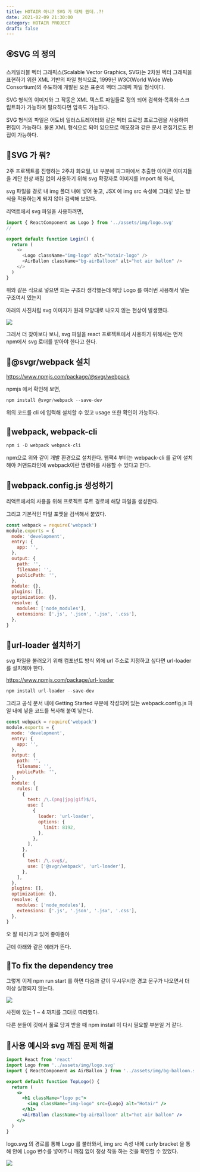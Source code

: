 ```yaml
---
title: HOTAIR 아니? SVG 가 대체 뭔데..?!
date: 2021-02-09 21:30:00
category: HOTAIR PROJECT
draft: false
---
```


## 🏵SVG 의 정의

스케일러블 벡터 그래픽스(Scalable Vector Graphics, SVG)는 2차원 벡터 그래픽을 표현하기 위한 XML 기반의 파일 형식으로, 1999년 W3C(World Wide Web Consortium)의 주도하에 개발된 오픈 표준의 벡터 그래픽 파일 형식이다.

SVG 형식의 이미지와 그 작동은 XML 텍스트 파일들로 정의 되어 검색화·목록화·스크립트화가 가능하며 필요하다면 압축도 가능하다.

SVG 형식의 파일은 어도비 일러스트레이터와 같은 벡터 드로잉 프로그램을 사용하여 편집이 가능하다. 물론 XML 형식으로 되어 있으므로 메모장과 같은 문서 편집기로도 편집이 가능하다.

## 🐞SVG 가 뭐?

2주 프로젝트를 진행하는 2주차 화요일, UI 부분에 피그마에서 추출한 아이콘 이미지들을 계단 현상 깨짐 없이 사용하기 위해 svg 확장자로 이미지를 import 해 와서,

svg 파일을 경로 내 img 폴더 내에 넣어 놓고, JSX 에 img src 속성에 그대로 넣는 방식을 적용하는게 되지 않아 검색해 보았다.

리액트에서 svg 파일을 사용하려면,

```js
import { ReactComponent as Logo } from '../assets/img/logo.svg'
//

export default function Login() {
  return (
    <>
      <Logo className="img-logo" alt="hotair-logo" />
      <AirBallon className="bg-airBalloon" alt="hot air ballon" />
    </>
  )
}
```

위와 같은 식으로 넣으면 되는 구조라 생각했는데 해당 Logo 를 여러번 사용해서 넣는 구조여서 였는지

아래의 사진처럼 svg 이미지가 원래 모양대로 나오지 않는 현상이 발생했다.

![](./images/broken-svg.jpeg)

그래서 더 찾아보다 보니, svg 파일을 react 프로젝트에서 사용하기 위해서는 먼저 npm에서 svg 로더를 받아야 한다고 한다.

## 🍦@svgr/webpack 설치

https://www.npmjs.com/package/@svgr/webpack

npmjs 에서 확인해 보면,

```js
npm install @svgr/webpack --save-dev
```

위의 코드를 cli 에 입력해 설치할 수 있고 usage 또한 확인이 가능하다.

## 🍇webpack, webpack-cli

```js
npm i -D webpack webpack-cli
```

npm으로 위와 같이 개발 환경으로 설치한다. 웹팩4 부터는 webpack-cli 를 같이 설치해야 커맨드라인에 webpack이란 명령어를 사용할 수 있다고 한다.

## 🍙webpack.config.js 생성하기

리액트에서의 사용을 위해 프로젝트 루트 경로에 해당 파일을 생성한다.

그리고 기본적인 파일 포맷을 검색해서 붙였다.

```js
const webpack = require('webpack')
module.exports = {
  mode: 'development',
  entry: {
    app: '',
  },
  output: {
    path: '',
    filename: '',
    publicPath: '',
  },
  module: {},
  plugins: [],
  optimization: {},
  resolve: {
    modules: ['node_modules'],
    extensions: ['.js', '.json', '.jsx', '.css'],
  },
}
```

## 🍒url-loader 설치하기

svg 파일을 불러오기 위해 컴포넌트 방식 외에 url 주소로 지정하고 싶다면 url-loader 를 설치해야 한다.

https://www.npmjs.com/package/url-loader

```js
npm install url-loader --save-dev
```

그리고 공식 문서 내에 Getting Started 부분에 작성되어 있는 webpack.config.js 파일 내에 넣을 코드를 복사해 붙여 넣는다.

```js
const webpack = require('webpack')
module.exports = {
  mode: 'development',
  entry: {
    app: '',
  },
  output: {
    path: '',
    filename: '',
    publicPath: '',
  },
  module: {
    rules: [
      {
        test: /\.(png|jpg|gif)$/i,
        use: [
          {
            loader: 'url-loader',
            options: {
              limit: 8192,
            },
          },
        ],
      },
      {
        test: /\.svg$/,
        use: ['@svgr/webpack', 'url-loader'],
      },
    ],
  },
  plugins: [],
  optimization: {},
  resolve: {
    modules: ['node_modules'],
    extensions: ['.js', '.json', '.jsx', '.css'],
  },
}
```

오 잘 따라가고 있어 좋아좋아

근데 아래와 같은 에러가 뜬다.

## 🌴To fix the dependency tree

그렇게 이제 npm run start 를 하면 다음과 같이 무시무시한 경고 문구가 나오면서 더이상 실행되지 않는다.

![](./images/error-msg.jpeg)

사진에 있는 1 ~ 4 까지를 그대로 따라했다.

다른 분들이 깃에서 풀로 당겨 받을 때 npm install 이 다시 필요할 부분일 거 같다.

## 🐤사용 예시와 svg 깨짐 문제 해결

```jsx
import React from 'react'
import Logo from '../assets/img/logo.svg'
import { ReactComponent as AirBallon } from '../assets/img/bg-balloon.svg'

export default function TopLogo() {
  return (
    <>
      <h1 className="logo pc">
        <img className="img-logo" src={Logo} alt="Hotair" />
      </h1>
      <AirBallon className="bg-airBalloon" alt="hot air ballon" />
    </>
  )
}
```

logo.svg 의 경로를 통해 Logo 를 불러와서, img src 속성 내에 curly bracket 을 통해 안에 Logo 변수를 넣어주니 깨짐 없이 정상 작동 하는 것을 확인할 수 있었다.

![](./images/login.jpeg)
